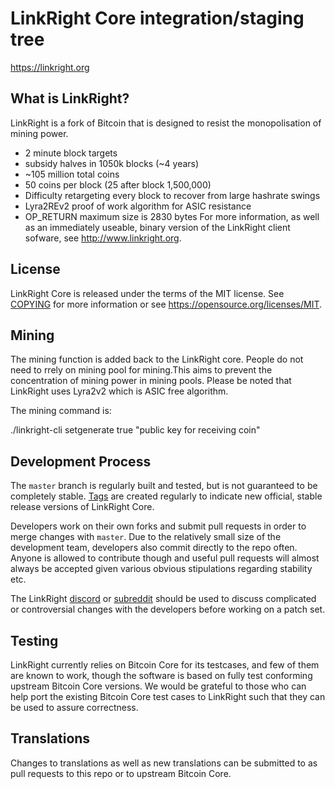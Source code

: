 LinkRight Core integration/staging tree
=====================================

https://linkright.org

What is LinkRight?
----------------

LinkRight is a fork of Bitcoin that is designed to resist the monopolisation of
mining power.
 - 2 minute block targets
 - subsidy halves in 1050k blocks (~4 years)
 - ~105 million total coins
 - 50 coins per block (25 after block 1,500,000)
 - Difficulty retargeting every block to recover from large hashrate swings
 - Lyra2REv2 proof of work algorithm for ASIC resistance
 - OP_RETURN maximum size is 2830 bytes
For more information, as well as an immediately useable, binary version of
the LinkRight client sofware, see http://www.linkright.org.

License
-------

LinkRight Core is released under the terms of the MIT license. See [COPYING](COPYING) for more
information or see https://opensource.org/licenses/MIT.

Mining
------
The mining function is added back to the LinkRight core. People do not need to rrely on mining pool for mining.This aims to prevent the concentration of mining power in mining pools. Please be noted that LinkRight uses Lyra2v2 which is ASIC free algorithm. 

The mining command is:

./linkright-cli setgenerate true "public key for receiving coin"


Development Process
-------------------

The `master` branch is regularly built and tested, but is not guaranteed to be
completely stable. [Tags](https://github.com/linkright/linkright/tags) are created
regularly to indicate new official, stable release versions of LinkRight Core.

Developers work on their own forks and submit pull requests in order to merge
changes with `master`. Due to the relatively small size of the development team,
developers also commit directly to the repo often. Anyone is allowed to contribute
though and useful pull requests will almost always be accepted given various
obvious stipulations regarding stability etc. 

The LinkRight [discord](https://discord.gg/Yb6EHNy) or [subreddit](https://reddit.com/r/linkright)
should be used to discuss complicated or controversial changes with the developers 
before working on a patch set.

Testing
-------

LinkRight currently relies on Bitcoin Core for its testcases, and few of them are
known to work, though the software is based on fully test conforming upstream 
Bitcoin Core versions. We would be grateful to those who can help port the existing
Bitcoin Core test cases to LinkRight such that they can be used to assure correctness.

Translations
------------

Changes to translations as well as new translations can be submitted to as pull
requests to this repo or to upstream Bitcoin Core.
